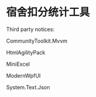# 宿舍扣分统计工具

Third party notices:

CommunityToolkit.Mvvm

HtmlAgilityPack

MiniExcel

ModernWpfUI

System.Text.Json
